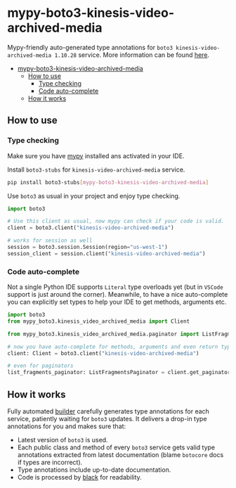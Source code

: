 # mypy-boto3-kinesis-video-archived-media

Mypy-friendly auto-generated type annotations for `boto3 kinesis-video-archived-media 1.10.28` service.
More information can be found [here](https://github.com/vemel/mypy_boto3).

- [mypy-boto3-kinesis-video-archived-media](#mypy-boto3-kinesis-video-archived-media)
  - [How to use](#how-to-use)
    - [Type checking](#type-checking)
    - [Code auto-complete](#code-auto-complete)
  - [How it works](#how-it-works)

## How to use

### Type checking

Make sure you have [mypy](https://github.com/python/mypy) installed ans activated in your IDE.

Install `boto3-stubs` for `kinesis-video-archived-media` service.

```bash
pip install boto3-stubs[mypy-boto3-kinesis-video-archived-media]
```

Use `boto3` as usual in your project and enjoy type checking.

```python
import boto3

# Use this client as usual, now mypy can check if your code is valid.
client = boto3.client("kinesis-video-archived-media")

# works for session as well
session = boto3.session.Session(region="us-west-1")
session_client = session.client("kinesis-video-archived-media")

```

### Code auto-complete

Not a single Python IDE supports `Literal` type overloads yet (but in `VSCode` support is just around the corner).
Meanwhile, to have a nice auto-complete you can explicitly set types to help your IDE to get methods, arguments etc.

```python
import boto3
from mypy_boto3.kinesis_video_archived_media import Client

from mypy_boto3.kinesis_video_archived_media.paginator import ListFragmentsPaginator

# now you have auto-complete for methods, arguments and even return types
client: Client = boto3.client("kinesis-video-archived-media")

# even for paginators
list_fragments_paginator: ListFragmentsPaginator = client.get_paginator("list_fragments")
```

## How it works

Fully automated [builder](https://github.com/vemel/mypy_boto3) carefully generates
type annotations for each service, patiently waiting for `boto3` updates. It delivers
a drop-in type annotations for you and makes sure that:

- Latest version of `boto3` is used.
- Each public class and method of every `boto3` service gets valid type annotations
  extracted from latest documentation (blame `botocore` docs if types are incorrect).
- Type annotations include up-to-date documentation.
- Code is processed by [black](https://github.com/psf/black) for readability.